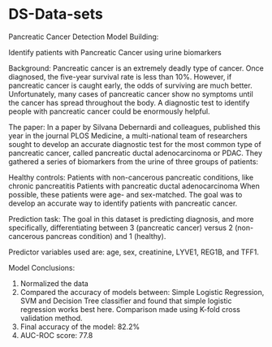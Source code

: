# DS-Data-sets
Pancreatic Cancer Detection Model Building:

Identify patients with Pancreatic Cancer using urine biomarkers

Background:
Pancreatic cancer is an extremely deadly type of cancer. Once diagnosed, the five-year survival rate is less than 10%. However, if pancreatic cancer is caught early, the odds of surviving are much better. Unfortunately, many cases of pancreatic cancer show no symptoms until the cancer has spread throughout the body. A diagnostic test to identify people with pancreatic cancer could be enormously helpful.

The paper:
In a paper by Silvana Debernardi and colleagues, published this year in the journal PLOS Medicine, a multi-national team of researchers sought to develop an accurate diagnostic test for the most common type of pancreatic cancer, called pancreatic ductal adenocarcinoma or PDAC. They gathered a series of biomarkers from the urine of three groups of patients:

Healthy controls:
Patients with non-cancerous pancreatic conditions, like chronic pancreatitis
Patients with pancreatic ductal adenocarcinoma
When possible, these patients were age- and sex-matched. The goal was to develop an accurate way to identify patients with pancreatic cancer.

Prediction task:
The goal in this dataset is predicting diagnosis, and more specifically, differentiating between 3 (pancreatic cancer) versus 2 (non-cancerous pancreas condition) and 1 (healthy). 

Predictor variables used are: age, sex, creatinine, LYVE1, REG1B, and TFF1.

Model Conclusions:
1. Normalized the data
2. Compared the accuracy of models between: Simple Logistic Regression, SVM and Decision Tree classifier and found that simple logistic regression works best here. Comparison made using K-fold cross validation method.
3. Final accuracy of the model: 82.2%
4. AUC-ROC score: 77.8
